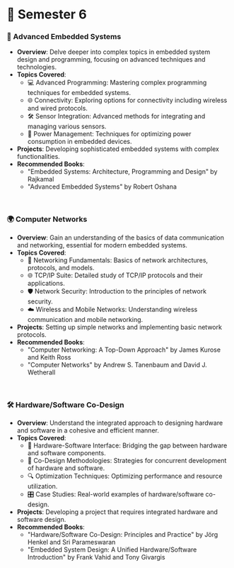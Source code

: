 # 📓 Semester 6 

### 🤖 Advanced Embedded Systems
- **Overview**: Delve deeper into complex topics in embedded system design and programming, focusing on advanced techniques and technologies.
- **Topics Covered**:
  - 💻 Advanced Programming: Mastering complex programming techniques for embedded systems.
  - 🌐 Connectivity: Exploring options for connectivity including wireless and wired protocols.
  - 🛠️ Sensor Integration: Advanced methods for integrating and managing various sensors.
  - 🔌 Power Management: Techniques for optimizing power consumption in embedded devices.
- **Projects**: Developing sophisticated embedded systems with complex functionalities.
- **Recommended Books**:
  - "Embedded Systems: Architecture, Programming and Design" by Rajkamal
  - "Advanced Embedded Systems" by Robert Oshana

<br>

### 🌍 Computer Networks
- **Overview**: Gain an understanding of the basics of data communication and networking, essential for modern embedded systems.
- **Topics Covered**:
  - 📡 Networking Fundamentals: Basics of network architectures, protocols, and models.
  - 🌐 TCP/IP Suite: Detailed study of TCP/IP protocols and their applications.
  - 🛡️ Network Security: Introduction to the principles of network security.
  - ☁️ Wireless and Mobile Networks: Understanding wireless communication and mobile networking.
- **Projects**: Setting up simple networks and implementing basic network protocols.
- **Recommended Books**:
  - "Computer Networking: A Top-Down Approach" by James Kurose and Keith Ross
  - "Computer Networks" by Andrew S. Tanenbaum and David J. Wetherall

<br>

### 🛠️ Hardware/Software Co-Design
- **Overview**: Understand the integrated approach to designing hardware and software in a cohesive and efficient manner.
- **Topics Covered**:
  - 🧠 Hardware-Software Interface: Bridging the gap between hardware and software components.
  - 📌 Co-Design Methodologies: Strategies for concurrent development of hardware and software.
  - 🔍 Optimization Techniques: Optimizing performance and resource utilization.
  - 🎛️ Case Studies: Real-world examples of hardware/software co-design.
- **Projects**: Developing a project that requires integrated hardware and software design.
- **Recommended Books**:
  - "Hardware/Software Co-Design: Principles and Practice" by Jörg Henkel and Sri Parameswaran
  - "Embedded System Design: A Unified Hardware/Software Introduction" by Frank Vahid and Tony Givargis
